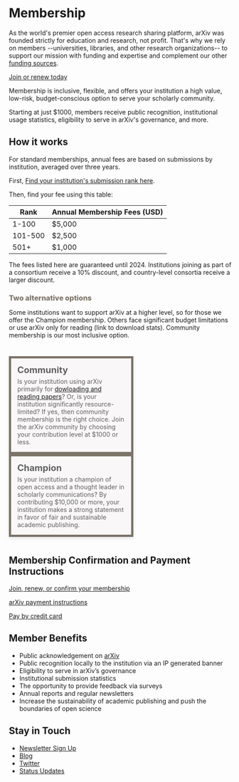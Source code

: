 # Membership
<style>
blockquote {
  border-left:0;
  margin:0 auto;
  padding:0;
  max-width: 800px;
}
blockquote ol {
  list-style: none;
  margin: 0;
  padding: 0;
  display: flex;
  flex-direction: row;
  flex-wrap: wrap;
  justify-content: space-between;
}
blockquote ol li {
  width: 100%;
  padding:1em;
  -webkit-box-shadow: 0px 3px 8px 0px rgba(0,0,0,0.1);
  -moz-box-shadow: 0px 3px 8px 0px rgba(0,0,0,0.1);
  box-shadow: 0px 3px 8px 0px rgba(0,0,0,0.1);
  min-height:90px;
}
blockquote ol li strong {
  font-size: 20px;
  display: block;
  width: 100%;
  margin-bottom: 5px;
}
blockquote ol li {
  border: 5px solid #7c7469;
  background: #f9f7f7;
}
blockquote ol li::after {
  content: "";
  margin: 0;
}
h2, h2, h4, h5 {
  clear:both;
}
h3 {
  color: #7c7469;
  font-size: 16px !important;
  margin-bottom: 0px !important;
  font-weight: 800 !important;
}
aside {
  float:left;
  clear:both;
  width:100%;
}
table.table {
  border: 1px solid #cecece;
}
@media (min-width: 576px) {
  blockquote ol li {
    width: calc(50% - 10px);
  }
}
</style>

As the world's premier open access research sharing platform, arXiv was founded strictly for education and research, not profit. That's why we rely on members --universities, libraries, and other research organizations-- to support our mission with funding and expertise and complement our other [funding sources](funding).

<a href="membership_confirm" class="button-fancy">Join or renew today <span> </span></a>

Membership is inclusive, flexible, and offers your institution a high value, low-risk, budget-conscious option to serve your scholarly community.

Starting at just $1000, members receive public recognition, institutional usage statistics, eligibility to serve in arXiv's governance, and more.

## How it works
For standard memberships, annual fees are based on submissions by institution, averaged over three years.

First, [Find your institution's submission rank here](reports/2020_usage).

Then, find your fee using this table:

|Rank   |Annual Membership Fees (USD)
|-----------------------------|:--------------------|
| 1-100 | $5,000 |
| 101-500 | $2,500 |
| 501+ | $1,000 |

The fees listed here are guaranteed until 2024. Institutions joining as part of a consortium receive a 10% discount, and country-level consortia receive a larger discount.

### Two alternative options
Some institutions want to support arXiv at a higher level, so for those we offer the Champion membership. Others face significant budget limitations or use arXiv only for reading (link to download stats). Community membership is our most inclusive option.

#

> 1. **Community**
> Is your institution using arXiv primarily for [dowloading and reading papers](reports/2020_usage)? Or, is your institution significantly resource-limited? If yes, then community membership is the right choice. Join the arXiv community by choosing your contribution level at $1000 or less.
> 1. **Champion**
> Is your institution a champion of open access and a thought leader in scholarly communications? By contributing $10,000 or more, your institution makes a strong statement in favor of fair and sustainable academic publishing.
>
#

## Membership Confirmation and Payment Instructions
<a href="membership_confirm" class="button-fancy">Join, renew, or confirm your membership <span> </span></a>

<a href="arXiv-payment-info.pdf" class="button-fancy">arXiv payment instructions <span> </span></a>

<a href="donate" class="button-fancy">Pay by credit card <span> </span></a>


## Member Benefits

- Public acknowledgement on [arXiv](ourmembers)
- Public recognition locally to the institution via an IP generated banner
- Eligibility to serve in arXiv’s governance
- Institutional submission statistics
- The opportunity to provide feedback via surveys
- Annual reports and regular newsletters
- Increase the sustainability of academic publishing and push the boundaries of open science

## Stay in Touch

- [Newsletter Sign Up](email_sign_up)
- [Blog](https://blog.arxiv.org/)
- [Twitter](https://twitter.com/arxiv)
- [Status Updates](https://status.arxiv.org/)
